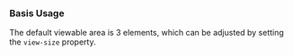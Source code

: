 ### Basis Usage

The default viewable area is 3 elements, which can be adjusted by setting the `view-size` property.
